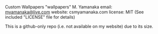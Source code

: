 Custom Wallpapers
"wallpapers"
M. Yamanaka
email: myamanaka@live.com
website: csmyamanaka.com
license: MIT (See included "LICENSE" file for details)

This is a github-only repo (i.e. not available on my website) due to its size.
